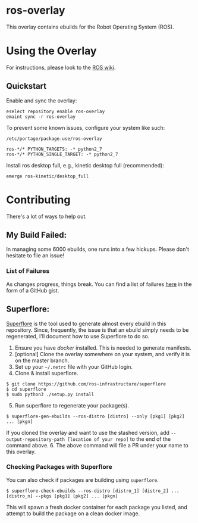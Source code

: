 ros-overlay
===========
This overlay contains ebuilds for the Robot Operating System (ROS).

Using the Overlay
=================

For instructions, please look to the [ROS wiki](http://wiki.ros.org/ROS/Installation).

Quickstart
----------

Enable and sync the overlay:
```
eselect repository enable ros-overlay
emaint sync -r ros-overlay
````
To prevent some known issues, configure your system like such:

`/etc/portage/package.use/ros-overlay`
```
ros-*/* PYTHON_TARGETS: -* python2_7
ros-*/* PYTHON_SINGLE_TARGET: -* python2_7
```

Install ros desktop full, e.g., kinetic desktop full (recommended):
```
emerge ros-kinetic/desktop_full
```

Contributing
=============

There's a lot of ways to help out.

My Build Failed:
-----------------
In managing some 6000 ebuilds, one runs into a few hickups. Please don't hesitate
to file an issue!

### List of Failures
As changes progress, things break. You can find a list of failures
[here](https://gist.github.com/allenh1/8583d09f6ef4273b6e364e3578edad3d) in the form of a GitHub gist.

Superflore:
------------
[Superflore](https://github.com/ros-infrastructure/superflore) is the tool used to
generate almost every ebuild in this repository. Since, frequently, the issue is that
an ebuild simply needs to be regenerated, I'll document how to use Superflore to do so.

1. Ensure you have _docker_ installed. This is needed to generate manifests.
2. [optional] Clone the overlay somewhere on your system, and verify it is on the master branch.
3. Set up your `~/.netrc` file with your GitHub login.
4. Clone & install superflore.
```
$ git clone https://github.com/ros-infrastructure/superflore
$ cd superflore
$ sudo python3 ./setup.py install
```
5. Run superflore to regenerate your package(s).
```
$ superflore-gen-ebuilds --ros-distro [distro] --only [pkg1] [pkg2] ... [pkgn]
```

If you cloned the overlay and want to use the stashed version, add `--output-repository-path [location of your repo]` to the end of the command above.
6. The above command will file a PR under your name to this overlay.


### Checking Packages with Superflore
You can also check if packages are building using `superflore`.

```
$ superflore-check-ebuilds --ros-distro [distro_1] [distro_2] ... [distro_n] --pkgs [pkg1] [pkg2] ... [pkgn]
```

This will spawn a fresh docker container for each package you listed, and attempt to build the
package on a clean docker image.
